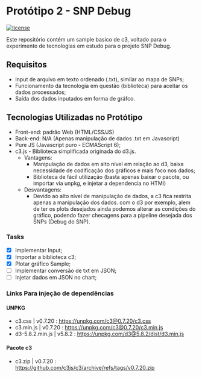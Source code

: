 # Protótipo 2 - SNP Debug 

[![license](https://img.shields.io/badge/license-Mozilla-brightgreen.svg?style=flat)](https://github.com/rmzanco/JS_Prototipo2-c3/blob/trunk/LICENSE)



Este repositório contém um sample basico de c3, voltado para o experimento de tecnologias em estudo para o projeto SNP Debug.

## Requisitos

* Input de arquivo em texto ordenado (.txt), similar ao mapa de SNPs;
* Funcionamento da tecnologia em questão (biblioteca) para aceitar os dados processados;
* Saída dos dados inputados em forma de gráfco.

## Tecnologias Utilizadas no Protótipo

* Front-end: padrão Web (HTML/CSS/JS)
* Back-end: N/A (Apenas manipulação de dados .txt em Javascript) 
* Pure JS (Javascript puro - ECMAScript 6);
* c3.js - Biblioteca simplificada originada do d3.js.
    * Vantagens:
        * Manipulação de dados em alto nível em relação ao d3, baixa necessidade de codificação dos gráficos e mais foco nos dados;
        * Biblioteca de fácil utilização (basta apenas baixar o pacote, ou importar via unpkg, e injetar a dependencia no HTMl)
    * Desvantagens:
        * Devido ao alto nível de manipulação de dados, a c3 fica restrita apenas a manipulação dos dados. com o d3 por exemplo, alem de ter os plots desejados ainda podemos alterar as condições do gráfico, podendo fazer checagens para a pipeline desejada dos SNPs (Debug do SNP).

### Tasks 

- [x] Implementar Input;
- [x] Importar a biblioteca c3;
- [x] Plotar gráfico Sample;
- [ ] Implementar conversão de txt em JSON;
- [ ] Injetar dados em JSON no chart;

### Links Para injeção de dependências

#### UNPKG

* c3.css | v0.7.20 : https://unpkg.com/c3@0.7.20/c3.css
* c3.min.js | v0.7.20 : https://unpkg.com/c3@0.7.20/c3.min.js
* d3-5.8.2.min.js | v5.8.2 : https://unpkg.com/d3@5.8.2/dist/d3.min.js

#### Pacote c3

* c3.zip | v0.7.20 : https://github.com/c3js/c3/archive/refs/tags/v0.7.20.zip